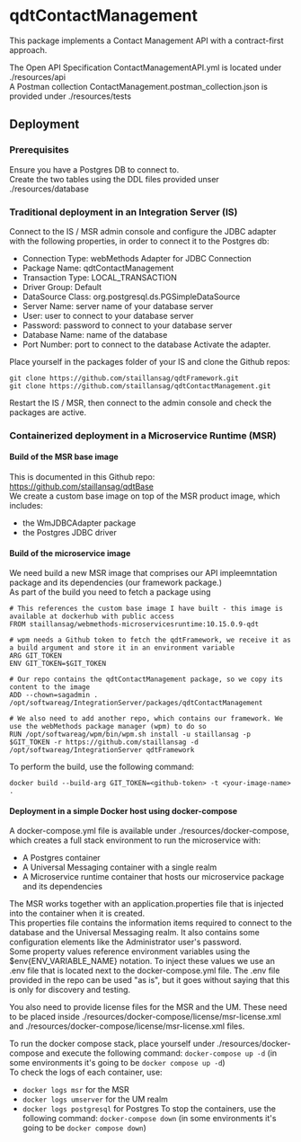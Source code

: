 # qdtContactManagement

This package implements a Contact Management API with a contract-first approach.  

The Open API Specification ContactManagementAPI.yml is located under ./resources/api  
A Postman collection ContactManagement.postman_collection.json is provided under ./resources/tests  

##  Deployment

### Prerequisites

Ensure you have a Postgres DB to connect to.  
Create the two tables using the DDL files provided unser ./resources/database 

### Traditional deployment in an Integration Server (IS)

Connect to the IS / MSR admin console and configure the JDBC adapter with the following properties, in order to connect it to the Postgres db:
-   Connection Type: webMethods Adapter for JDBC Connection
-   Package Name: qdtContactManagement
-   Transaction Type: LOCAL_TRANSACTION
-   Driver Group: Default
-   DataSource Class: org.postgresql.ds.PGSimpleDataSource
-   Server Name: server name of your database server
-   User: user to connect to your database server
-   Password: password to connect to your database server
-   Database Name: name of the database
-   Port Number: port to connect to the database
Activate the adapter.

Place yourself in the packages folder of your IS and clone the Github repos:

```
git clone https://github.com/staillansag/qdtFramework.git
git clone https://github.com/staillansag/qdtContactManagement.git
```

Restart the IS / MSR, then connect to the admin console and check the packages are active.
  

### Containerized deployment in a Microservice Runtime (MSR)

####    Build of the MSR base image

This is documented in this Github repo: https://github.com/staillansag/qdtBase  
We create a custom base image on top of the MSR product image, which includes:
-   the WmJDBCAdapter package
-   the Postgres JDBC driver


####    Build of the microservice image

We need build a new MSR image that comprises our API impleemntation package and its dependencies (our framework package.)  
As part of the build you need to fetch a package using


```
# This references the custom base image I have built - this image is available at dockerhub with public access
FROM staillansag/webmethods-microservicesruntime:10.15.0.9-qdt

# wpm needs a Github token to fetch the qdtFramework, we receive it as a build argument and store it in an environment variable
ARG GIT_TOKEN
ENV GIT_TOKEN=$GIT_TOKEN

# Our repo contains the qdtContactManagement package, so we copy its content to the image
ADD --chown=sagadmin . /opt/softwareag/IntegrationServer/packages/qdtContactManagement

# We also need to add another repo, which contains our framework. We use the webMethods package manager (wpm) to do so
RUN /opt/softwareag/wpm/bin/wpm.sh install -u staillansag -p $GIT_TOKEN -r https://github.com/staillansag -d /opt/softwareag/IntegrationServer qdtFramework
```
  
To perform the build, use the following command:
```
docker build --build-arg GIT_TOKEN=<github-token> -t <your-image-name> .
```
 

####    Deployment in a simple Docker host using docker-compose

A docker-compose.yml file is available under ./resources/docker-compose, which creates a full stack environment to run the microservice with:
-   A Postgres container
-   A Universal Messaging container with a single realm
-   A Microservice runtime container that hosts our microservice package and its dependencies  

The MSR works together with an application.properties file that is injected into the container when it is created.  
This properties file contains the information items required to connect to the database and the Universal Messaging realm. It also contains some configuration elements like the Administrator user's password.  
Some property values reference environment variables using the $env{ENV_VARIABLE_NAME} notation. To inject these values we use an .env file that is located next to the docker-compose.yml file. The .env file provided in the repo can be used "as is", but it goes without saying that this is only for discovery and testing.  

You also need to provide license files for the MSR and the UM. These need to be placed inside ./resources/docker-compose/license/msr-license.xml and ./resources/docker-compose/license/msr-license.xml files.

To run the docker compose stack, place yourself under ./resources/docker-compose and execute the following command: `docker-compose up -d` (in some environments it's going to be `docker compose up -d`)  
To check the logs of each container, use:
-   `docker logs msr` for the MSR
-   `docker logs umserver` for the UM realm
-   `docker logs postgresql` for Postgres
To stop the containers, use the following command: `docker-compose down` (in some environments it's going to be `docker compose down`) 
